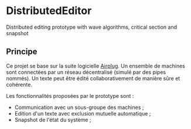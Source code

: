 # DistributedEditor
Distributed editing prototype with wave algorithms, critical section and snapshot

## Principe

Ce projet se base sur la suite logicielle [Airplug](https://airplug.hds.utc.fr/dokuwiki/doku.php). Un ensemble de machines sont connectées par un réseau décentralisé (simulé par des pipes nommés). Un texte peut être édité collaborativement de manière sûre et cohérente.

Les fonctionnalités proposées par le prototype sont :
* Communication avec un sous-groupe des machines ;
* Edition d'un texte avec exclusion mutuelle automatique ;
* Snapshot de l'état du système ;
